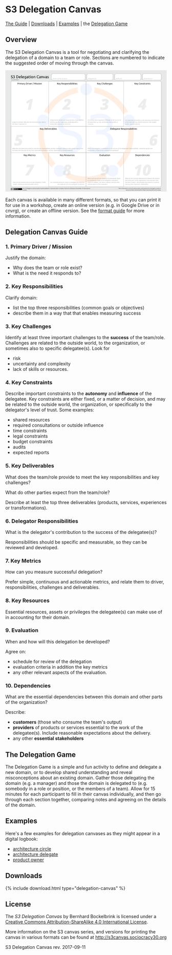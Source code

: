 # S3 Delegation Canvas

[The Guide](#delegation-canvas-guide) | [Downloads](#downloads) | [Examples](#examples) | the [Delegation Game](#the-delegation-game)

## Overview

The S3 Delegation Canvas is a tool for negotiating and clarifying the delegation of a domain to a team or role. Sections are numbered to indicate the suggested order of moving through the canvas.

![The Delegation Canvas](/img/s3-delegation-canvas-sm.png)

Each canvas is available in many different formats, so that you can print it for use in a workshop, create an online version (e.g. in Google Drive or in cnvrg), or create an offline version. See the [format guide](/format-guide.md) for more information.

## Delegation Canvas Guide

### 1. Primary Driver / Mission

Justify the domain: 

* Why does the team or role exist?
* What is the need it responds to?

### 2. Key Responsibilities

Clarify domain:

* list the top three responsibilities (common goals or objectives)
* describe them in a way that that enables measuring success

### 3. Key Challenges

Identify at least three important challenges to the **success** of the team/role. Challenges are related to the outside world, to the organization, or sometimes also to specific delegatee(s). Look for

* risk
* uncertainty and complexity
* lack of skills or resources.

### 4. Key Constraints

Describe important constraints to the **autonomy** and **influence** of the delegatee. Key constraints are either fixed, or a matter of decision, and may be related to the outside world,  the organization, or specifically to the delegator's level of trust. Some examples:

* shared resources
* required consultations or outside influence
* time constraints
* legal constraints
* budget constraints
* audits
* expected reports

### 5. Key Deliverables

What does the team/role provide to meet the key responsibilities and key challenges? 

What do other parties expect from the team/role? 

Describe at least the top three deliverables (products, services, experiences or transformations). 

### 6. Delegator Responsibilities

What is the delegator's contribution to the success of the delegatee(s)? 

Responsibilities  should be specific and measurable, so they can be reviewed and developed.

### 7. Key Metrics

How can you measure successful delegation?

Prefer simple, continuous and actionable metrics, and relate them to driver, responsibilities, challenges and deliverables.

### 8. Key Resources

Essential resources, assets or privileges the delegatee(s) can make use of in accounting for their domain.

### 9. Evaluation

When and how will this delegation be developed?

Agree on:

* schedule for review of the delegation
* evaluation criteria in addition the key metrics
* any other relevant aspects of the evaluation.

### 10. Dependencies

What are the essential dependencies between this domain and other parts of the organization?

Describe:

* **customers** (those who consume the team's output) 
* **providers** of products or services essential to the work of the delegatee(s). Include reasonable expectations about the delivery.
* any other **essential stakeholders**


## The Delegation Game

The Delegation Game is a simple and fun activity to define and delegate a new domain, or to develop shared understanding and reveal misconceptions about an existing domain. Gather those delegating the domain (e.g. a manager) and those the domain is delegated to (e.g. somebody in a role or position, or the members of a team). Allow for 15 minutes for each participant to fill in their canvas individually, and then go through each section together, comparing notes and agreeing on the details of the domain.

## Examples

Here's a few examples for delegation canvases as they might appear in a digital logbook:

* [architecture circle](delegation-canvas/example-architecture-circle.md)
* [architecture delegate](delegation-canvas/example-architecture-delegate.md)
* [product owner](delegation-canvas/example-product-owner.md)


## Downloads

{% include download.html type="delegation-canvas" %} 

## License

The _S3 Delegation Canvas_ by Bernhard Bockelbrink is licensed under a [Creative Commons Attribution-ShareAlike 4.0 International License](https://creativecommons.org/licenses/by-sa/4.0/).

More information on the S3 canvas series, and versions for printing the canvas in various formats can be found at <http://s3canvas.sociocracy30.org>

S3 Delegation Canvas rev. 2017-09-11
